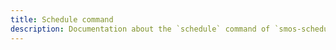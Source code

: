 ```yaml
---
title: Schedule command
description: Documentation about the `schedule` command of `smos-scheduler`
---
```


